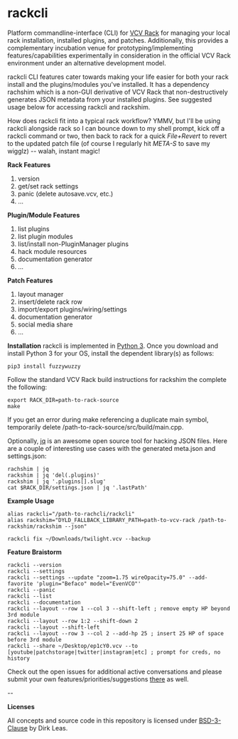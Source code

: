 # rackcli
Platform commandline-interface (CLI) for [VCV Rack](https://vcvrack.com/) for managing your local rack installation, installed plugins, and patches. Additionally, this provides a complementary incubation venue for prototyping/implementing features/capabilities experimentally in consideration in the official VCV Rack environment under an alternative development model.

rackcli CLI features cater towards making your life easier for both your rack install and the plugins/modules you've installed. It has a dependency rachshim which is a non-GUI derivative of VCV Rack that non-destructively generates JSON metadata from your installed plugins. See suggested usage below for accessing rackcli and rackshim.

How does rackcli fit into a typical rack workflow? YMMV, but I'll be using rackcli alongside rack so I can bounce down to my shell prompt, kick off a rackcli command or two, then back to rack for a quick *File+Revert* to revert to the updated patch file (of course I regularly hit *META-S* to save my wigglz) -- walah, instant magic!

**Rack Features**
1. version
1. get/set rack settings
1. panic (delete autosave.vcv, etc.)
1. ...

**Plugin/Module Features**
1. list plugins
1. list plugin modules
1. list/install non-PluginManager plugins
1. hack module resources
1. documentation generator
1. ...

**Patch Features**
1. layout manager
1. insert/delete rack row
1. import/export plugins/wiring/settings
1. documentation generator
1. social media share
1. ...

**Installation**
rackcli is implemented in [Python 3](https://www.python.org/downloads/). Once you download and install Python 3 for your OS, install the dependent library(s) as follows:
```
pip3 install fuzzywuzzy
```

Follow the standard VCV Rack build instructions for rackshim the complete the following:
```
export RACK_DIR=path-to-rack-source
make
```

If you get an error during make referencing a duplicate main symbol, temporarily delete /path-to-rack-source/src/build/main.cpp.

Optionally, [jq](https://stedolan.github.io/jq/) is an awesome open source tool for hacking JSON files. Here are a couple of interesting use cases with the generated meta.json and settings.json:
```
rachshim | jq
rackshim | jq 'del(.plugins)'
rackshim | jq '.plugins[].slug'
cat $RACK_DIR/settings.json | jq '.lastPath'
```

**Example Usage**
```
alias rackcli="/path-to-rachcli/rackcli"
alias rackshim="DYLD_FALLBACK_LIBRARY_PATH=path-to-vcv-rack /path-to-rackshim/rackshim --json"

rackcli fix ~/Downloads/twilight.vcv --backup
```

**Feature Braistorm**
```
rackcli --version
rackcli --settings
rackcli --settings --update "zoom=1.75 wireOpacity=75.0" --add-favorite 'plugin="Befaco" model="EvenVCO"'
rackcli --panic
rackcli --list
rackcli --documentation
rackcli --layout --row 1 --col 3 --shift-left ; remove empty HP beyond 3rd module
rackcli --layout --row 1:2 --shift-down 2
rackcli --layout --shift-left
rackcli --layout --row 3 --col 2 --add-hp 25 ; insert 25 HP of space before 3rd module
rackcli --share ~/Desktop/ep1cY0.vcv --to [youtube|patchstorage|twitter|instagram|etc] ; prompt for creds, no history
```

Check out the open issues for additional active conversations and please submit your own features/priorities/suggestions [there](https://github.com/dirkleas/rackcli/issues) as well.

--

**Licenses**

All concepts and source code in this repository is licensed under [BSD-3-Clause](LICENSE) by Dirk Leas.
